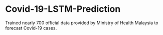 # Covid-19-LSTM-Prediction
 Trained nearly 700 official data provided by Ministry of Health Malaysia to forecast Covid-19 cases.

